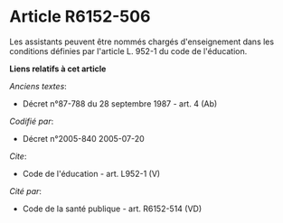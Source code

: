 # Article R6152-506

Les assistants peuvent être nommés chargés d'enseignement dans les conditions définies par l'article L. 952-1 du code de
l'éducation.

**Liens relatifs à cet article**

_Anciens textes_:

  - Décret n°87-788 du 28 septembre 1987 - art. 4 (Ab)

_Codifié par_:

  - Décret n°2005-840 2005-07-20

_Cite_:

  - Code de l'éducation - art. L952-1 (V)

_Cité par_:

  - Code de la santé publique - art. R6152-514 (VD)
